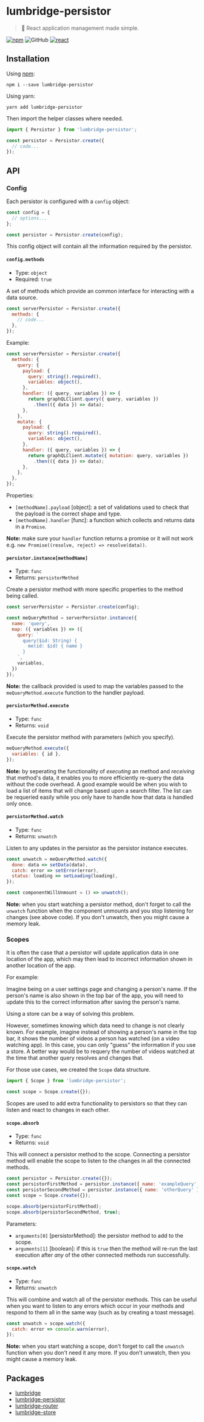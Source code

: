 # lumbridge-persistor

> 🏰 React application management made simple.

[![npm](https://img.shields.io/npm/v/lumbridge.svg)](https://www.npmjs.com/package/lumbridge) ![GitHub](https://img.shields.io/github/license/mashape/apistatus.svg) [![react](https://img.shields.io/badge/framework-react-blue.svg)](https://github.com/facebook/react)

## Installation

Using [npm](https://www.npmjs.com/package/lumbridge-persistor):

```shell
npm i --save lumbridge-persistor
```

Using yarn:

```shell
yarn add lumbridge-persistor
```

Then import the helper classes where needed.

```js
import { Persistor } from 'lumbridge-persistor';

const persistor = Persistor.create({
  // code...
});
```

## API

### Config

Each persistor is configured with a `config` object:

```js
const config = {
  // options...
};

const persistor = Persistor.create(config);
```

This config object will contain all the information required by the persistor.

#### `config.methods`

- Type: `object`
- Required: `true`

A set of methods which provide an common interface for interacting with a data source.

```js
const serverPersistor = Persistor.create({
  methods: {
    // code...
  },
});
```

Example:

```js
const serverPersistor = Persistor.create({
  methods: {
    query: {
      payload: {
        query: string().required(),
        variables: object(),
      },
      handler: ({ query, variables }) => {
        return graphQLClient.query({ query, variables })
          .then(({ data }) => data);
      },
    },
    mutate: {
      payload: {
        query: string().required(),
        variables: object(),
      },
      handler: ({ query, variables }) => {
        return graphQLClient.mutate({ mutation: query, variables })
          .then(({ data }) => data);
      },
    },
  },
});
```

Properties:

- `[methodName].payload` [object]: a set of validations used to check that the payload is the correct shape and type.
- `[methodName].handler` [func]: a function which collects and returns data in a `Promise`.

**Note:** make sure your `handler` function returns a promise or it will not work e.g. `new Promise((resolve, reject) => resolve(data))`.

#### `persistor.instance[methodName]`

- Type: `func`
- Returns: `persistorMethod`

Create a persistor method with more specific properties to the method being called.

```js
const serverPersistor = Persistor.create(config);

const meQueryMethod = serverPersistor.instance({
  name: 'query',
  map: ({ variables }) => ({
    query: `
      query($id: String) {
        me(id: $id) { name }
      }
    `,
    variables,
  })
});
```

**Note:** the callback provided is used to map the variables passed to the `meQueryMethod.execute` function to the handler payload.

#### `persistorMethod.execute`

- Type: `func`
- Returns: `void`

Execute the persistor method with parameters (which you specify).

```js
meQueryMethod.execute({
  variables: { id },
});
```

**Note:** by seperating the functionality of *executing* an method and *receiving* that method's data, it enables you to more efficiently re-query the data without the code overhead. A good example would be when you wish to load a list of items that will change based upon a search filter. The list can be requeried easily while you only have to handle how that data is handled only once.

#### `persistorMethod.watch`

- Type: `func`
- Returns: `unwatch`

Listen to any updates in the persistor as the persistor instance executes.

```js
const unwatch = meQueryMethod.watch({
  done: data => setData(data),
  catch: error => setError(error),
  status: loading => setLoading(loading),
});

const componentWillUnmount = () => unwatch();
```

**Note:** when you start watching a persistor method, don't forget to call the `unwatch` function when the component unmounts and you stop listening for changes (see above code). If you don't unwatch, then you might cause a memory leak.

### Scopes

It is often the case that a persistor will update application data in one location of the app, which may then lead to incorrect information shown in another location of the app.

For example:

Imagine being on a user settings page and changing a person's name. If the person's name is also shown in the top bar of the app, you will need to update this to the correct information after saving the person's name.

Using a store can be a way of solving this problem.

However, sometimes knowing which data need to change is not clearly known. For example, imagine instead of showing a person's name in the top bar, it shows the number of videos a person has watched (on a video watching app). In this case, you can only "guess" the information if you use a store. A better way would be to requery the number of videos watched at the time that another query resolves and changes that.

For those use cases, we created the `Scope` data structure.

```js
import { Scope } from 'lumbridge-persistor';

const scope = Scope.create({});
```

Scopes are used to add extra functionality to persistors so that they can listen and react to changes in each other.

#### `scope.absorb`

- Type: `func`
- Returns: `void`

This will connect a persistor method to the scope. Connecting a persistor method will enable the scope to listen to the changes in all the connected methods.

```js
const persistor = Persistor.create({});
const persistorFirstMethod = persistor.instance({ name: 'exampleQuery' });
const persistorSecondMethod = persistor.instance({ name: 'otherQuery' });
const scope = Scope.create({});

scope.absorb(persistorFirstMethod);
scope.absorb(persistorSecondMethod, true);
```

Parameters:

- `arguments[0]` [persistorMethod]: the persistor method to add to the scope.
- `arguments[1]` [boolean]: if this is `true` then the method will re-run the last execution after *any* of the other connected methods run successfully.

#### `scope.watch`

- Type: `func`
- Returns: `unwatch`

This will combine and watch all of the persistor methods. This can be useful when you want to listen to any errors which occur in your methods and respond to them all in the same way (such as by creating a toast message).

```js
const unwatch = scope.watch({
  catch: error => console.warn(error),
});
```

**Note:** when you start watching a scope, don't forget to call the `unwatch` function when you don't need it any more. If you don't unwatch, then you might cause a memory leak.

## Packages

- [lumbridge](https://github.com/jackrobertscott/lumbridge/tree/master/packages/lumbridge)
- [lumbridge-persistor](https://github.com/jackrobertscott/lumbridge/tree/master/packages/lumbridge-persistor)
- [lumbridge-router](https://github.com/jackrobertscott/lumbridge/tree/master/packages/lumbridge-router)
- [lumbridge-store](https://github.com/jackrobertscott/lumbridge/tree/master/packages/lumbridge-store)
